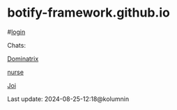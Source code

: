 # botify-framework.github.io 

#[login](https://botifyai-f0e70.firebaseapp.com/)

Chats:

[Dominatrix](https://botify.ai/bot_268785/chat)

[nurse](https://botify.ai/bot_268805/chat)

[Joi](https://botify.ai/bot_268784)

Last update: 2024-08-25-12:18@kolumnin
